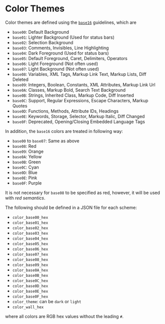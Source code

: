 # Color Themes

Color themes are defined using the
[`base16`](https://github.com/chriskempson/base16) guidelines, which are

- `base00`: Default Background
- `base01`: Lighter Background (Used for status bars)
- `base02`: Selection Background
- `base03`: Comments, Invisibles, Line Highlighting
- `base04`: Dark Foreground (Used for status bars)
- `base05`: Default Foreground, Caret, Delimiters, Operators
- `base06`: Light Foreground (Not often used)
- `base07`: Light Background (Not often used)
- `base08`: Variables, XML Tags, Markup Link Text, Markup Lists, Diff Deleted
- `base09`: Integers, Boolean, Constants, XML Attributes, Markup Link Url
- `base0A`: Classes, Markup Bold, Search Text Background
- `base0B`: Strings, Inherited Class, Markup Code, Diff Inserted
- `base0C`: Support, Regular Expressions, Escape Characters, Markup Quotes
- `base0D`: Functions, Methods, Attribute IDs, Headings
- `base0E`: Keywords, Storage, Selector, Markup Italic, Diff Changed
- `base0F`: Deprecated, Opening/Closing Embedded Language Tags

In addition, the `base16` colors are treated in following way:

- `base00` to `base07`: Same as above
- `base08`: Red
- `base09`: Orange
- `base0A`: Yellow
- `base0B`: Green
- `base0C`: Cyan
- `base0D`: Blue
- `base0E`: Pink
- `base0F`: Purple

It is not necessary for `base08` to be specified as red, however, it will be
used with _red semantics_.

The following should be defined in a JSON file for each scheme:

* `color_base00_hex`
* `color_base01_hex`
* `color_base02_hex`
* `color_base03_hex`
* `color_base04_hex`
* `color_base05_hex`
* `color_base06_hex`
* `color_base07_hex`
* `color_base08_hex`
* `color_base09_hex`
* `color_base0A_hex`
* `color_base0B_hex`
* `color_base0C_hex`
* `color_base0D_hex`
* `color_base0E_hex`
* `color_base0F_hex`
* `color_theme`: can be `dark` or `light`
* `color_wall_hex`

where all colors are RGB hex values without the leading `#`.
